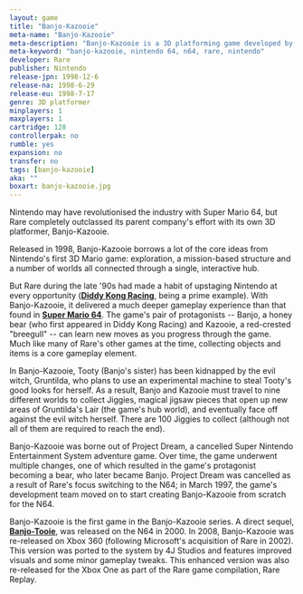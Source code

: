 ```yaml
---
layout: game
title: "Banjo-Kazooie"
meta-name: "Banjo-Kazooie"
meta-description: "Banjo-Kazooie is a 3D platforming game developed by Rare for the Nintendo 64. It is the first game in the Banjo-Kazooie series."
meta-keyword: "banjo-kazooie, nintendo 64, n64, rare, nintendo"
developer: Rare
publisher: Nintendo
release-jpn: 1998-12-6
release-na: 1998-6-29
release-eu: 1998-7-17
genre: 3D platformer
minplayers: 1
maxplayers: 1
cartridge: 128
controllerpak: no
rumble: yes
expansion: no
transfer: no
tags: [banjo-kazooie]
aka: ""
boxart: banjo-kazooie.jpg
---
```


Nintendo may have revolutionised the industry with Super Mario 64, but Rare completely outclassed its parent company's effort with its own 3D platformer, Banjo-Kazooie.

Released in 1998, Banjo-Kazooie borrows a lot of the core ideas from Nintendo's first 3D Mario game: exploration, a mission-based structure and a number of worlds all connected through a single, interactive hub.

But Rare during the late '90s had made a habit of upstaging Nintendo at every opportunity ([**Diddy Kong Racing**](/games/diddy-kong-racing.html), being a prime example). With Banjo-Kazooie, it delivered a much deeper gameplay experience than that found in [**Super Mario 64**](/games/super-mario-64.html). The game's pair of protagonists -- Banjo, a honey bear (who first appeared in Diddy Kong Racing) and Kazooie, a red-crested "breegull" -- can learn new moves as you progress through the game. Much like many of Rare's other games at the time, collecting objects and items is a core gameplay element.

In Banjo-Kazooie, Tooty (Banjo's sister) has been kidnapped by the evil witch, Gruntilda, who plans to use an experimental machine to steal Tooty's good looks for herself. As a result, Banjo and Kazooie must travel to nine different worlds to collect Jiggies, magical jigsaw pieces that open up new areas of Gruntilda's Lair (the game's hub world), and eventually face off against the evil witch herself. There are 100 Jiggies to collect (although not all of them are required to reach the end).

Banjo-Kazooie was borne out of Project Dream, a cancelled Super Nintendo Entertainment System adventure game. Over time, the game underwent multiple changes, one of which resulted in the game's protagonist becoming a bear, who later became Banjo. Project Dream was cancelled as a result of Rare's focus switching to the N64; in March 1997, the game's development team moved on to start creating Banjo-Kazooie from scratch for the N64.

Banjo-Kazooie is the first game in the Banjo-Kazooie series. A direct sequel, [**Banjo-Tooie**](/games/banjo-tooie.html), was released on the N64 in 2000. In 2008, Banjo-Kazooie was re-released on Xbox 360 (following Microsoft's acquisition of Rare in 2002). This version was ported to the system by 4J Studios and features improved visuals and some minor gameplay tweaks. This enhanced version was also re-released for the Xbox One as part of the Rare game compilation, Rare Replay.
